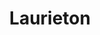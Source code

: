 ---
title: "Laurieton"
hashtag: laurieton
borders:
  - Pacific Ocean
layout: hashtag
near:
  - Port Macquarie
subdivision-of:
  - New South Wales
tags:
  - City
  - New South Wales
  - Australia
---